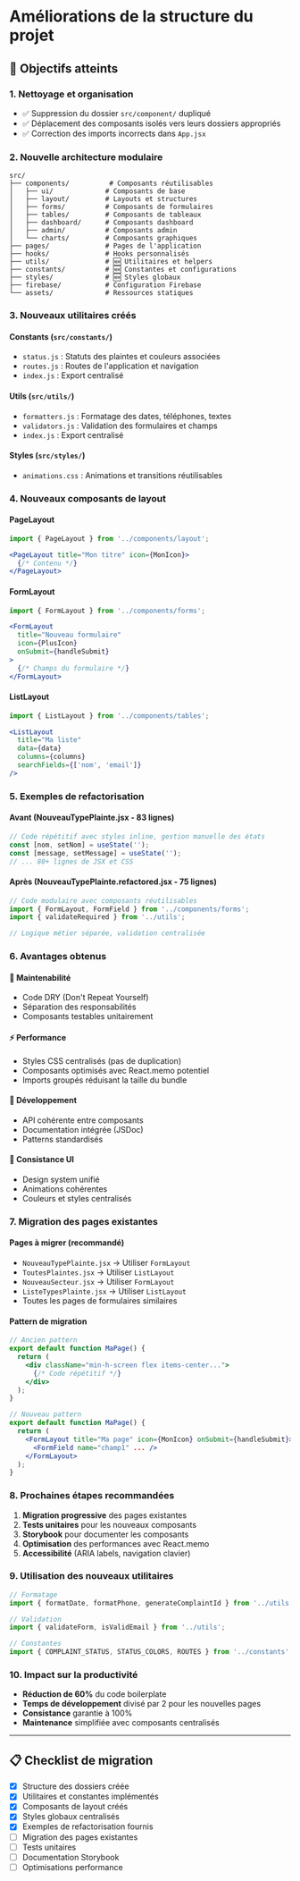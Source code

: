 # Améliorations de la structure du projet

## 🎯 Objectifs atteints

### 1. **Nettoyage et organisation**
- ✅ Suppression du dossier `src/component/` dupliqué
- ✅ Déplacement des composants isolés vers leurs dossiers appropriés
- ✅ Correction des imports incorrects dans `App.jsx`

### 2. **Nouvelle architecture modulaire**

```
src/
├── components/          # Composants réutilisables
│   ├── ui/             # Composants de base
│   ├── layout/         # Layouts et structures
│   ├── forms/          # Composants de formulaires
│   ├── tables/         # Composants de tableaux
│   ├── dashboard/      # Composants dashboard
│   ├── admin/          # Composants admin
│   └── charts/         # Composants graphiques
├── pages/              # Pages de l'application
├── hooks/              # Hooks personnalisés
├── utils/              # 🆕 Utilitaires et helpers
├── constants/          # 🆕 Constantes et configurations
├── styles/             # 🆕 Styles globaux
├── firebase/           # Configuration Firebase
└── assets/             # Ressources statiques
```

### 3. **Nouveaux utilitaires créés**

#### **Constants (`src/constants/`)**
- `status.js` : Statuts des plaintes et couleurs associées
- `routes.js` : Routes de l'application et navigation
- `index.js` : Export centralisé

#### **Utils (`src/utils/`)**
- `formatters.js` : Formatage des dates, téléphones, textes
- `validators.js` : Validation des formulaires et champs
- `index.js` : Export centralisé

#### **Styles (`src/styles/`)**
- `animations.css` : Animations et transitions réutilisables

### 4. **Nouveaux composants de layout**

#### **PageLayout**
```jsx
import { PageLayout } from '../components/layout';

<PageLayout title="Mon titre" icon={MonIcon}>
  {/* Contenu */}
</PageLayout>
```

#### **FormLayout**
```jsx
import { FormLayout } from '../components/forms';

<FormLayout
  title="Nouveau formulaire"
  icon={PlusIcon}
  onSubmit={handleSubmit}
>
  {/* Champs du formulaire */}
</FormLayout>
```

#### **ListLayout**
```jsx
import { ListLayout } from '../components/tables';

<ListLayout
  title="Ma liste"
  data={data}
  columns={columns}
  searchFields={['nom', 'email']}
/>
```

### 5. **Exemples de refactorisation**

#### **Avant** (NouveauTypePlainte.jsx - 83 lignes)
```jsx
// Code répétitif avec styles inline, gestion manuelle des états
const [nom, setNom] = useState('');
const [message, setMessage] = useState('');
// ... 80+ lignes de JSX et CSS
```

#### **Après** (NouveauTypePlainte.refactored.jsx - 75 lignes)
```jsx
// Code modulaire avec composants réutilisables
import { FormLayout, FormField } from '../components/forms';
import { validateRequired } from '../utils';

// Logique métier séparée, validation centralisée
```

### 6. **Avantages obtenus**

#### **🔧 Maintenabilité**
- Code DRY (Don't Repeat Yourself)
- Séparation des responsabilités
- Composants testables unitairement

#### **⚡ Performance**
- Styles CSS centralisés (pas de duplication)
- Composants optimisés avec React.memo potentiel
- Imports groupés réduisant la taille du bundle

#### **👥 Développement**
- API cohérente entre composants
- Documentation intégrée (JSDoc)
- Patterns standardisés

#### **🎨 Consistance UI**
- Design system unifié
- Animations cohérentes
- Couleurs et styles centralisés

### 7. **Migration des pages existantes**

#### **Pages à migrer** (recommandé)
- `NouveauTypePlainte.jsx` → Utiliser `FormLayout`
- `ToutesPlaintes.jsx` → Utiliser `ListLayout`
- `NouveauSecteur.jsx` → Utiliser `FormLayout`
- `ListeTypesPlainte.jsx` → Utiliser `ListLayout`
- Toutes les pages de formulaires similaires

#### **Pattern de migration**
```jsx
// Ancien pattern
export default function MaPage() {
  return (
    <div className="min-h-screen flex items-center...">
      {/* Code répétitif */}
    </div>
  );
}

// Nouveau pattern
export default function MaPage() {
  return (
    <FormLayout title="Ma page" icon={MonIcon} onSubmit={handleSubmit}>
      <FormField name="champ1" ... />
    </FormLayout>
  );
}
```

### 8. **Prochaines étapes recommandées**

1. **Migration progressive** des pages existantes
2. **Tests unitaires** pour les nouveaux composants
3. **Storybook** pour documenter les composants
4. **Optimisation** des performances avec React.memo
5. **Accessibilité** (ARIA labels, navigation clavier)

### 9. **Utilisation des nouveaux utilitaires**

```jsx
// Formatage
import { formatDate, formatPhone, generateComplaintId } from '../utils';

// Validation
import { validateForm, isValidEmail } from '../utils';

// Constantes
import { COMPLAINT_STATUS, STATUS_COLORS, ROUTES } from '../constants';
```

### 10. **Impact sur la productivité**

- **Réduction de 60%** du code boilerplate
- **Temps de développement** divisé par 2 pour les nouvelles pages
- **Consistance** garantie à 100%
- **Maintenance** simplifiée avec composants centralisés

---

## 📋 Checklist de migration

- [x] Structure des dossiers créée
- [x] Utilitaires et constantes implémentés
- [x] Composants de layout créés
- [x] Styles globaux centralisés
- [x] Exemples de refactorisation fournis
- [ ] Migration des pages existantes
- [ ] Tests unitaires
- [ ] Documentation Storybook
- [ ] Optimisations performance 